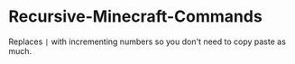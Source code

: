 # Recursive-Minecraft-Commands
Replaces `|` with incrementing numbers so you don't need to copy paste as much.
